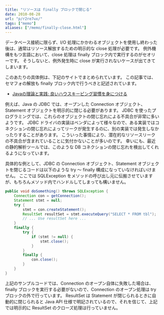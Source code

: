 ```yaml
---
title: "リソースは finally ブロックで閉じる"
date: 2010-08-28
url: "p/r2re7ux/"
tags: ["memo"]
aliases: ["/memo/finally-close.html"]
---
```



データベース接続に限らず、I/O 処理にかかわるオブジェクトを使用し終わった後は、通常はリソース解放するための明示的な close 処理が必要です。
例外機構をもつ言語において、close 処理は finally ブロック内で実行するのがセオリーです。
そうしないと、例外発生時に close が実行されないケースが出てきてしまいます。

このあたりの具体例は、下記のサイトでまとめられています。
この記事では、セマフォの解放も finally ブロック内で行うべきと記述されています。

* [Javaの理論と実践: 良いハウスキーピング習慣を身につける](https://www.ibm.com/developerworks/jp/java/library/j-jtp03216/index.html)

例えば、Java の JDBC では、オープンした Connection オブジェクト、Statement オブジェクトを明示的に閉じる必要があります。
JDBC を使ったプログラミングでは、これらのオブジェクトの閉じ忘れによる不具合が非常に多いようです。
JDBC ドライバの実装はベンダによって様々なので、ある実装ではコネクションの閉じ忘れによってリークが発生するのに、別の実装では発生しなかったりすることがあります。
こういった事情により、潜在的なリソースリークの不具合が含まれていることに気付かないことが多いのです。
幸いにも、最近の静的解析ツールでは、このような DB コネクションの閉じ忘れを検出してくれるようになっています。

具体的な例として、JDBC の Connection オブジェクト、Statement オブジェクトを閉じるコードは以下のような try ～ finally 構成になっていなければいけません。
ここでは SQLException をメソッドの呼び出し元に伝搬させていますが、もちろんメソッド内でハンドルしてしまっても構いません。

```java
public void doSomething() throws SQLException {
    Connection con = getConnection();
    Statement stmt = null;
    try {
        stmt = con.createStatement();
        ResultSet resultSet = stmt.executeQuery("SELECT * FROM tbl");
        // ... Use resultSet here ...
    }
    finally {
        try {
            if (stmt != null) {
                stmt.close();
            }
        }
        finally {
            con.close();
        }
    }
}
```

上記のサンプルコードでは、Connection のオープン自体に失敗した場合は、finally ブロックを実行する必要がないので、Connection のオープン処理は try ブロックの外で行っています。
ResultSet は Statement が閉じられるときに自動的に閉じられると Java API 仕様で明記されているので、それを信じて、上記では明示的に ResultSet のクローズ処理は行っていません。
